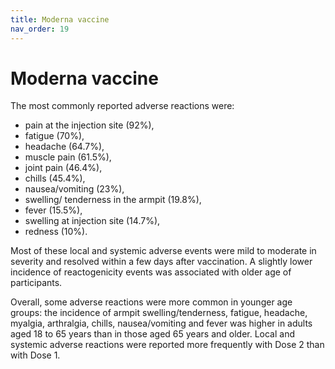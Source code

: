 ```yaml
---
title: Moderna vaccine
nav_order: 19
---
```


Moderna vaccine
==============

The most commonly reported adverse reactions were:

* pain at the injection site (92%),
* fatigue (70%),
* headache (64.7%),
* muscle pain (61.5%),
* joint pain (46.4%),
* chills (45.4%),
* nausea/vomiting (23%),
* swelling/ tenderness in the armpit (19.8%),
* fever (15.5%),
* swelling at injection site (14.7%),
* redness (10%).

Most of these local and systemic adverse events were mild to moderate in severity and resolved within a few days after vaccination. A slightly lower incidence of reactogenicity events was associated with older age of participants.

Overall, some adverse reactions were more common in younger age groups: the incidence of armpit swelling/tenderness, fatigue, headache, myalgia, arthralgia, chills, nausea/vomiting and fever was higher in adults aged 18 to 65 years than in those aged 65 years and older. Local and systemic adverse reactions were reported more frequently with Dose 2 than with Dose 1.
